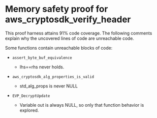 # Memory safety proof for aws_cryptosdk_verify_header

This proof harness attains 91% code coverage.  The following comments explain
why the uncovered lines of code are unreachable code.

Some functions contain unreachable blocks of code:

* `assert_byte_buf_equivalence`

    * lhs==rhs never holds. 

* `aws_cryptosdk_alg_properties_is_valid`

    * std_alg_props is never NULL

* `EVP_DecryptUpdate`

    * Variable out is always NULL, so only that function behavior is explored. 